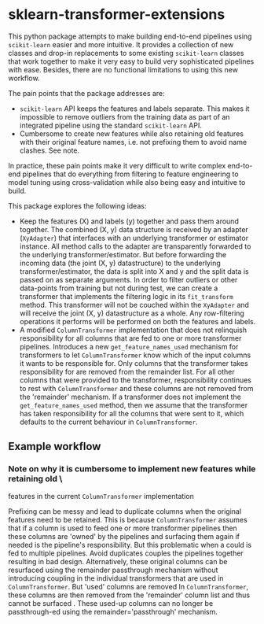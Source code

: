 # sklearn-transformer-extensions

This python package attempts to make building end-to-end pipelines using
`scikit-learn` easier and more intuitive. It provides a collection of new
classes and drop-in replacements to some existing `scikit-learn` classes that
work together to make it very easy to build very sophisticated pipelines with
ease. Besides, there are no functional limitations to using this new workflow.

The pain points that the package addresses are:
- `scikit-learn` API keeps the features and labels separate. This makes it
  impossible to remove outliers from the training data as part of an integrated
  pipeline using the standard `scikit-learn` API.
- Cumbersome to create new features while also retaining old features with
  their original feature names, i.e. not prefixing them to avoid name clashes.
  See note.

In practice, these pain points make it very difficult to write complex
end-to-end pipelines that do everything from filtering to feature engineering
to model tuning using cross-validation while also being easy and intuitive to
build.

This package explores the following ideas:
- Keep the features (X) and labels (y) together and pass them around together.
  The combined (X, y) data structure is received by an adapter (`XyAdapter`) that
  interfaces with an underlying transformer or estimator instance. All method
  calls to the adapter are transparently forwarded to the underlying
  transformer/estimator. But before forwarding the incoming data (the joint (X,
  y) datastructure) to the underlying transformer/estimator, the data is split
  into X and y and the split data is passed on as separate arguments. In order
  to filter outliers or other data-points from training but not during test, we
  can create a transformer that implements the filtering logic in its
  `fit_transform` method. This transformer will not be couched within the
  `XyAdapter` and will receive the joint (X, y) datastructure as a whole. Any
  row-filtering operations it performs will be performed on both the features
  and labels.
- A modified `ColumnTransformer` implementation that does not relinquish
  responsibility for all columns that are fed to one or more transformer
  pipelines. Introduces a new `get_feature_names_used` mechanism for
  transformers to let `ColumnTransformer` know which of the input columns it
  wants to be responsible for. Only columns that the transformer takes
  responsibility for are removed from the remainder list. For all other columns
  that were provided to the transformer, responsibility continues to rest with
  `ColumnTransformer` and these columns are not removed from the 'remainder'
  mechanism. If a transformer does not implement the `get_feature_names_used`
  method, then we assume that the transformer has taken responsibility for all
  the columns that were sent to it, which defaults to the current behaviour in
  `ColumnTransformer`.

## Example workflow

### Note on why it is cumbersome to implement new features while retaining old \
  features in the current `ColumnTransformer` implementation

Prefixing can be messy and lead to duplicate columns when the original features
need to be retained. This is because `ColumnTransformer` assumes that if a
column is used to feed one or more transformer pipelines then these columns are
'owned' by the pipelines and surfacing them again if needed is the pipeline's
responsibility. But this problematic when a could is fed to multiple pipelines.
Avoid duplicates couples the pipelines together resulting in bad design.
Alternatively, these original columns can be resurfaced using the remainder
passthrough mechanism without introducing coupling in the individual
transformers that are used in `ColumnTransformer`. But 'used' columns are
removed In `ColumnTransformer`, these columns are then removed from the
'remainder' column list and thus cannot be surfaced . These used-up columns can
no longer be passthrough-ed using the remainder='passthrough' mechanism.
